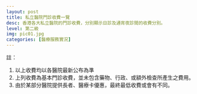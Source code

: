 ```yaml
---
layout: post
title: 私立醫院門診收費一覽
desc: 香港各大私立醫院的門診收費，分別顯示日診及通宵夜診間的收費分別。
level: 第二級
img: pic01.jpg
categories: [醫療服務實況]
---
```

<script src="{{ "/assets/plugins/highcharts/plugin.js" | relative_url }}"></script>
<div id="highcharts"></div>

註：

1. 以上收費均以各醫院最新公布為準
2. 上列收費為基本門診收費，並未包含藥物、行政、或額外檢查所產生之費用。
3. 由於某部分醫院提供長者、醫療卡優惠，最終最低收費或會有不同。

<script>
require(['highcharts','highcharts-data','highcharts-exporting'], function(Highcharts, data, exporting) { 
  exporting(Highcharts);
  data(Highcharts);
  var raw = {{ site.data.PRIVATEOPDPRICE | jsonify }};
  var options = {
      "chart": {
          "type": "columnrange",
          "inverted": true,
          "polar": false
      },
      exporting: { enabled: false },
      "plotOptions": {
          "series": {
              "animation": false,
              "minPointLength": 5,
              "lineWidth": 5,
              "dataLabels": {
                  "enabled": true,
                  "style": {
                      "color": "contrast",
                      "fontSize": "11px",
                      "fontWeight": "",
                      "textOutline": "1px 1px contrast"
                  }
              }
          }
      },
      "title": {
          "text": ""
      },
      "subtitle": {
          "text": ""
      },
      "exporting": {},
      "credits": {
          "enabled": false
      },
      "tooltip": {
          "shared": true
      },
      "data": {
        "rows": raw
      }
  };
  console.log(data);
  Highcharts.chart("highcharts", options);
});
</script>
